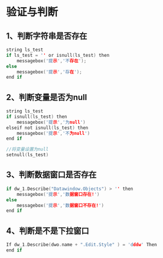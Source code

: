 # 验证与判断

## 1、判断字符串是否存在

```c
string ls_test
if ls_test = '' or isnull(ls_test) then
    messagebox('提示','不存在');
else
    messagebox('提示','存在');
end if
```

## 2、判断变量是否为null

```c
string ls_test
if isnull(ls_test) then
    messagebox('提示','为null')
elseif not isnull(ls_test) then
    messagebox('提示','不为null')
end if

//将变量设置为null
setnull(ls_test)
```

## 3、判断数据窗口是否存在

```c
if dw_1.Describe("Datawindow.Objects") > '' then
    messagebox('提示','数据窗口存在!')
else
    messagebox('提示','数据窗口不存在!')
end if
```

## 4、判断是不是下拉窗口

```c
If dw_1.Describe(dwo.name + ".Edit.Style" ) = 'dddw' Then
end if
```